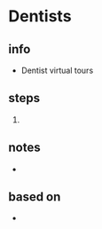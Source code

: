 # Dentists  

## info  
* Dentist virtual tours

## steps  
1. 

## notes  
*  

## based on  
*  

